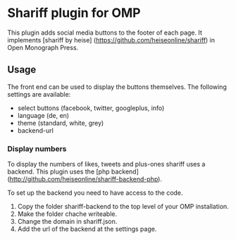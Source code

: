 # Shariff plugin for OMP
This plugin adds social media buttons to the footer of each page. It implements [shariff by heise] (https://github.com/heiseonline/shariff) in Open Monograph Press.

## Usage

The front end can be used to display the buttons themselves. The following settings are available: 
- select buttons (facebook, twitter, googleplus, info)
- language (de, en)
- theme (standard, white, grey)
- backend-url

### Display numbers

To display the numbers of likes, tweets and plus-ones shariff uses a backend. This plugin uses the [php backend] (http://github.com/heiseonline/shariff-backend-php). 

To set up the backend you need to have access to the code. 
 1. Copy the folder shariff-backend to the top level of your OMP installation.
 2. Make the folder chache writeable.
 3. Change the domain in shariff.json.
 4. Add the url of the backend at the settings page.
